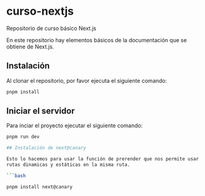 # curso-nextjs

Repositorio de curso básico Next.js

En este repositorio hay elementos básicos de la documentación que se obtiene de Next.js.

## Instalación

Al clonar el repositorio, por favor ejecuta el siguiente comando:

```bash
pnpm install
```

## Iniciar el servidor

Para inciar el proyecto ejecutar el siguiente comando:

```bash
pnpm run dev

## Instalación de next@canary 

Esto lo hacemos para usar la función de prerender que nos permite usar 
rutas dinamicas y estáticas en la misma ruta. 

```bash

pnpm install next@canary 


